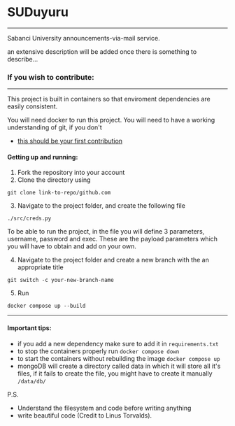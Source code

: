 # SUDuyuru
---
Sabanci University announcements-via-mail service.

an extensive description will be added once there is something to describe...


### If you wish to contribute:
---
This project is built in containers so that enviroment dependencies are easily consistent.

You will need docker to run this project. You will need to have a working understanding of git, if you don't
* [this should be your first contribution](https://github.com/firstcontributions/first-contributions)

#### Getting up and running:
1. Fork the repository into your account
2. Clone the directory using
```
git clone link-to-repo/github.com
```
3. Navigate to the project folder, and create the following file
```
./src/creds.py
```
To be able to run the project, in the file you will define 3 parameters, username, password and exec. 
These are the payload parameters which you will have to obtain and add on your own.

4. Navigate to the project folder and create a new branch with the an appropriate title
```
git switch -c your-new-branch-name
```
5. Run
```
docker compose up --build
```
---
#### Important tips:
* if you add a new dependency make sure to add it in `requirements.txt`
* to stop the containers properly run `docker compose down`
* to start the containers without rebuilding the image `docker compose up`
* mongoDB will create a directory called data in which it will store all it's files,
    if it fails to create the file, you might have to create it manually `/data/db/`

P.S. 
* Understand the filesystem and code before writing anything
* write beautiful code (Credit to Linus Torvalds).
